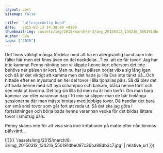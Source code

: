 ```yaml
---
layout: post
sitemap: false

title:  "allergivänlig hund"
date:   2015-03-13 14:38:00 +0100
thumbnail-img: /assets/img/2015/march/8-3/img_20150312_134216_550191dbe087c36ba88db3c7.jpg
author: Eva
tags: ["2015"]
---
```


Det finns väldigt många fördelar med att ha en allergivänlig hund som inte fäller hår men det finns även en del nackdelar...T.ex. att de får tovor! Jag har inte kammat Penny nånting sen vi klippte henne kort eftersom det inte behövs när pälsen är kort. Men nu har ju pälsen börjat växa sig lång igen och då är det viktigt att kamma men det hade ju lilla Eva inte tänkt på...Och hittade efter en mysstund en hel del tovor i lilla tjohalias päls. Så då blev det att bada henne med sitt nya schampoo och balsam, blåsa henne torrt och sen reda ut tovorna. Det tog sin lilla tid men nu är hon tovfri. Om man bara kammar var eller varannan dag i 10 min så slipper man de här timlånga sessionerna där man måste brottas med jobbiga tovor. Då handlar det bara om små små tovor som går fort att reda ut. Så det ska jag göra i fortsättningen och börja bada henne varannan vecka för det bildas lättare tovor i smutsig päls. 

Penny skäms inte för att visa sina inre irritationer på matte efter nån timmas pälsvård...

![]({{ '/assets/img/2015/march/8-3/img_20150312_134216_550191dbe087c36ba88db3c7.jpg'  | relative_url }})


